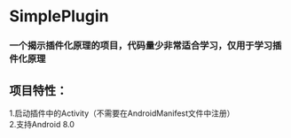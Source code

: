 # SimplePlugin
### 一个揭示插件化原理的项目，代码量少非常适合学习，仅用于学习插件化原理
## 项目特性：
1.启动插件中的Activity（不需要在AndroidManifest文件中注册）  
2.支持Android 8.0

